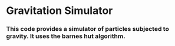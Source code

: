 # Gravitation Simulator

### This code provides a simulator of particles subjected to gravity. It uses the barnes hut algorithm. 
